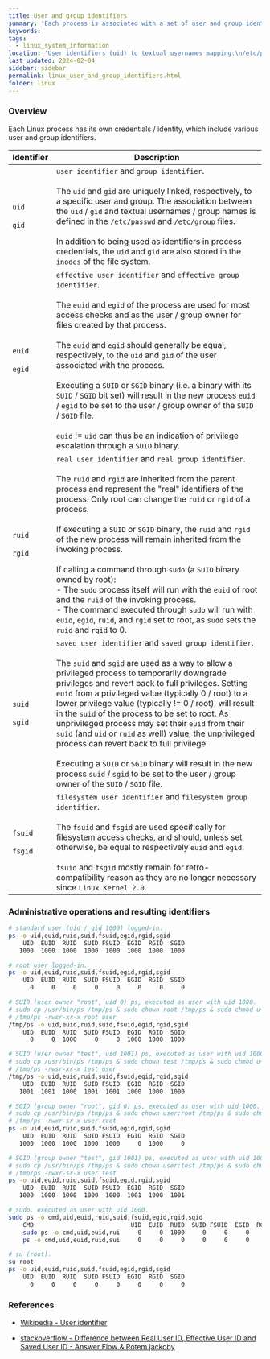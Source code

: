 ```yaml
---
title: User and group identifiers
summary: 'Each process is associated with a set of user and group identifiers: uid / gid, euid / egid, ruid / rgid, suid / sgid, and fsuid / fsgid.'
keywords:
tags:
  - linux_system_information
location: 'User identifiers (uid) to textual usernames mapping:\n/etc/passwd\n\nGroup identifiers (gid) to textual group names mapping:\n/etc/group'
last_updated: 2024-02-04
sidebar: sidebar
permalink: linux_user_and_group_identifiers.html
folder: linux
---
```


### Overview

Each Linux process has its own credentials / identity, which include various
user and group identifiers.

| Identifier | Description |
|------------|-------------|
| `uid` <br><br> `gid` | `user identifier` and `group identifier`. <br><br> The `uid` and `gid` are uniquely linked, respectively, to a specific  user and group. The association between the `uid` / `gid` and textual usernames / group names is defined in the `/etc/passwd` and `/etc/group` files. <br><br> In addition to being used as identifiers in process credentials, the `uid` and `gid` are also stored in the `inodes` of the file system. |
| `euid` <br><br> `egid` | `effective user identifier` and `effective group identifier`. <br><br> The `euid` and `egid` of the process are used for most access checks and as the user / group owner for files created by that process. <br><br> The `euid` and `egid` should generally be equal, respectively, to the `uid` and `gid` of the user associated with the process. <br><br> Executing a `SUID` or `SGID` binary (i.e. a binary with its `SUID` / `SGID` bit set) will result in the new process `euid` / `egid` to be set to the user / group owner of the `SUID` / `SGID` file. <br><br> `euid` != `uid` can thus be an indication of privilege escalation through a `SUID` binary. |
| `ruid` <br><br> `rgid` | `real user identifier` and `real group identifier`. <br><br> The `ruid` and `rgid` are inherited from the parent process and represent the "real" identifiers of the process. Only root can change the `ruid` or `rgid` of a process. <br><br> If executing a `SUID` or `SGID` binary, the `ruid` and `rgid` of the new process will remain inherited from the invoking process. <br><br> If calling a command through `sudo` (a `SUID` binary owned by root): <br> - The `sudo` process itself will run with the `euid` of root and the `ruid` of the invoking process. <br> - The command executed through `sudo` will run with `euid`, `egid`, `ruid`, and `rgid` set to root, as `sudo` sets the `ruid` and `rgid` to 0. |
| `suid` <br><br> `sgid` | `saved user identifier` and `saved group identifier`. <br><br> The `suid` and `sgid` are used as a way to allow a privileged process to temporarily downgrade privileges and revert back to full privileges. Setting `euid` from a privileged value (typically 0 / root) to a lower privilege value (typically != 0 / root), will result in the `suid` of the process to be set to root. As unprivileged process may set their `euid` from their `suid` (and `uid` or `ruid` as well) value, the unprivileged process can revert back to full privilege. <br><br> Executing a `SUID` or `SGID` binary will result in the new process `suid` / `sgid` to be set to the user / group owner of the `SUID` / `SGID` file. |
| `fsuid` <br><br> `fsgid` | `filesystem user identifier` and `filesystem group identifier`. <br><br> The `fsuid` and `fsgid` are used specifically for filesystem access checks, and should, unless set otherwise, be equal to respectively `euid` and `egid`. <br><br> `fsuid` and `fsgid` mostly remain for retro-compatibility reason as they are no longer necessary since `Linux Kernel 2.0`. |

### Administrative operations and resulting identifiers

```bash
# standard user (uid / gid 1000) logged-in.
ps -o uid,euid,ruid,suid,fsuid,egid,rgid,sgid
    UID  EUID  RUID  SUID FSUID  EGID  RGID  SGID
   1000  1000  1000  1000  1000  1000  1000  1000

# root user logged-in.
ps -o uid,euid,ruid,suid,fsuid,egid,rgid,sgid
    UID  EUID  RUID  SUID FSUID  EGID  RGID  SGID
      0     0     0     0     0     0     0     0

# SUID (user owner "root", uid 0) ps, executed as user with uid 1000.
# sudo cp /usr/bin/ps /tmp/ps & sudo chown root /tmp/ps & sudo chmod u+s /tmp/ps
# /tmp/ps -rwsr-xr-x root user
/tmp/ps -o uid,euid,ruid,suid,fsuid,egid,rgid,sgid
    UID  EUID  RUID  SUID FSUID  EGID  RGID  SGID
      0     0  1000     0     0  1000  1000  1000

# SUID (user owner "test", uid 1001) ps, executed as user with uid 1000.
# sudo cp /usr/bin/ps /tmp/ps & sudo chown test /tmp/ps & sudo chmod u+s /tmp/ps
# /tmp/ps -rwsr-xr-x test user
/tmp/ps -o uid,euid,ruid,suid,fsuid,egid,rgid,sgid
    UID  EUID  RUID  SUID FSUID  EGID  RGID  SGID
   1001  1001  1000  1001  1001  1000  1000  1000

# SGID (group owner "root", gid 0) ps, executed as user with uid 1000.
# sudo cp /usr/bin/ps /tmp/ps & sudo chown user:root /tmp/ps & sudo chmod g+s /tmp/ps
# /tmp/ps -rwxr-sr-x user root
ps -o uid,euid,ruid,suid,fsuid,egid,rgid,sgid
    UID  EUID  RUID  SUID FSUID  EGID  RGID  SGID
   1000  1000  1000  1000  1000     0  1000     0

# SGID (group owner "test", gid 1001) ps, executed as user with uid 1000.
# sudo cp /usr/bin/ps /tmp/ps & sudo chown user:test /tmp/ps & sudo chmod g+s /tmp/ps
# /tmp/ps -rwxr-sr-x user test
ps -o uid,euid,ruid,suid,fsuid,egid,rgid,sgid
    UID  EUID  RUID  SUID FSUID  EGID  RGID  SGID
   1000  1000  1000  1000  1000  1001  1000  1001

# sudo, executed as user with uid 1000.
sudo ps -o cmd,uid,euid,ruid,suid,fsuid,egid,rgid,sgid
    CMD                           UID  EUID  RUID  SUID FSUID  EGID  RGID  SGID
    sudo ps -o cmd,uid,euid,rui     0     0  1000     0     0     0     0     0
    ps -o cmd,uid,euid,ruid,sui     0     0     0     0     0     0     0     0

# su (root).
su root
ps -o uid,euid,ruid,suid,fsuid,egid,rgid,sgid
    UID  EUID  RUID  SUID FSUID  EGID  RGID  SGID
      0     0     0     0     0     0     0     0
```

### References

  - [Wikipedia - User identifier](https://en.wikipedia.org/wiki/User_identifier)

  - [stackoverflow - Difference between Real User ID, Effective User ID and Saved User ID - Answer Flow & Rotem jackoby](https://stackoverflow.com/questions/32455684/difference-between-real-user-id-effective-user-id-and-saved-user-id)
